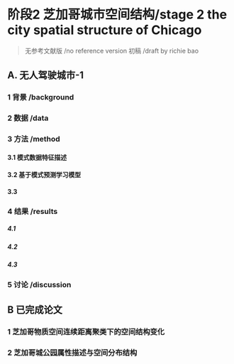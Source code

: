 # 阶段2 芝加哥城市空间结构/stage 2 the city spatial structure of Chicago
> 无参考文献版 /no reference version  初稿 /draft  by richie bao
## A. 无人驾驶城市-1
### 1 背景 /background 



### 2 数据 /data


### 3 方法 /method
#### 3.1 模式数据特征描述

#### 3.2  基于模式预测学习模型

#### 3.3 

### 4 结果 /results
##### 4.1 



##### 4.2 



##### 4.3



### 5 讨论 /discussion

## B 已完成论文
### 1 芝加哥物质空间连续距离聚类下的空间结构变化


### 2 芝加哥城公园属性描述与空间分布结构
<!--stackedit_data:
eyJoaXN0b3J5IjpbLTE1MjkzOTcxNjUsLTUyNDg0Nzc2NywxMT
g3MTYyOTU3LC0xNjMzODYyMTg1LC04NTA5MzkyOSwxOTY5OTA4
Nzc3XX0=
-->